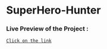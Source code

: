 # SuperHero-Hunter
### Live Preview of the Project :

[`Click on the link`](https://anveshjai269.github.io/Super-Hero/)


